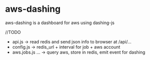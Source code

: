 aws-dashing
===========

aws-dashing is a dashboard for aws using dashing-js

//TODO
- api.js -> read redis and send json info to browser at /api/...
- config.js -> redis_url + interval for job + aws account
- aws.jobs.js ... -> query aws, store in redis, emit event for dashing
